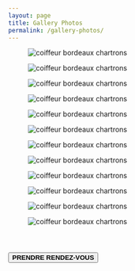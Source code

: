 ```yaml
---
layout: page
title: Gallery Photos
permalink: /gallery-photos/
---
```


<div class="gallery">
   <figure class="gallery__img">
      <img src="{{ site.baseurl }}/images/gallery/gallery-1.png" alt="coiffeur bordeaux chartrons">

   </figure>
   <figure class="gallery__img">
      <img src="{{ site.baseurl }}/images/gallery/gallery-11.png" alt="coiffeur bordeaux chartrons">

   </figure>
   <figure class="gallery__img">
      <img src="{{ site.baseurl }}/images/gallery/gallery-3.png" alt="coiffeur bordeaux chartrons">

   </figure>
   <figure class="gallery__img">
      <img src="{{ site.baseurl }}/images/gallery/gallery-7.png" alt="coiffeur bordeaux chartrons">

   </figure>
   <figure class="gallery__img">
      <img src="{{ site.baseurl }}/images/gallery/gallery-13.png" alt="coiffeur bordeaux chartrons">

   </figure>
   <figure class="gallery__img">
      <img src="{{ site.baseurl }}/images/gallery/gallery-5.png" alt="coiffeur bordeaux chartrons">

   </figure>
   <figure class="gallery__img">
      <img src="{{ site.baseurl }}/images/gallery/gallery-10.png" alt="coiffeur bordeaux chartrons">

   </figure>
   <figure class="gallery__img">
      <img src="{{ site.baseurl }}/images/gallery/gallery-14.png" alt="coiffeur bordeaux chartrons">

   </figure>
   <figure class="gallery__img">
      <img src="{{ site.baseurl }}/images/gallery/gallery-12.png" alt="coiffeur bordeaux chartrons">

   </figure>
   <figure class="gallery__img">
      <img src="{{ site.baseurl }}/images/gallery/gallery-4.png" alt="coiffeur bordeaux chartrons">

   </figure>
   <figure class="gallery__img">
      <img src="{{ site.baseurl }}/images/gallery/gallery-2.png" alt="coiffeur bordeaux chartrons">

   </figure>
   <figure class="gallery__img">
      <img src="{{ site.baseurl }}/images/gallery/gallery-6.png" alt="coiffeur bordeaux chartrons">
   </figure>
</div>

<div class="container">
  <div class="row">
    <div class="col-12"> <br>
      <h3 class="lates-title"> <a href="https://www.planity.com/rgp-coiffure-33000-bordeaux">
        <button type="button" class="btn btn-dark btn-xl" style="text-transform: uppercase;"><strong>Prendre rendez-vous</strong></button></a>
      </h3>
    </div>
  </div>
</div>
